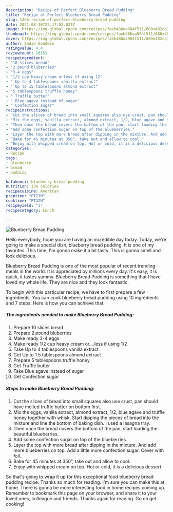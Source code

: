 ```yaml
---
description: "Recipe of Perfect Blueberry Bread Pudding"
title: "Recipe of Perfect Blueberry Bread Pudding"
slug: 1466-recipe-of-perfect-blueberry-bread-pudding
date: 2021-08-16T22:17:52.037Z
image: https://img-global.cpcdn.com/recipes/faeb486aa984f511/680x482cq70/blueberry-bread-pudding-recipe-main-photo.jpg
thumbnail: https://img-global.cpcdn.com/recipes/faeb486aa984f511/680x482cq70/blueberry-bread-pudding-recipe-main-photo.jpg
cover: https://img-global.cpcdn.com/recipes/faeb486aa984f511/680x482cq70/blueberry-bread-pudding-recipe-main-photo.jpg
author: Sadie Goodwin
ratingvalue: 4.4
reviewcount: 16151
recipeingredient:
- "10 slices bread"
- "2 pound bluberries"
- "3-4 eggs"
- "1/2 cup heavy cream orless if using 12"
- " Up to 4 tablespoons vanilla extract"
- " Up to 15 tablespoons almond extract"
- "5 tablespoons truffle honey"
- " Truffle butter"
- " Blue agave instead of sugar"
- " Confection sugar"
recipeinstructions:
- "Cut the slices of bread into small squares also use crust, pan should have melted truffle butter on bottom first."
- "Mix the eggs, vanilla extract, almond extract, 1/2, blue agave and truffle honey together with whisk. Start dipping the pieces of bread into the mixture and line the bottom of baking dish. I used a lasagna tray."
- "Then once the bread covers the bottom of the pan, start loading the beautiful blueberries."
- "Add some confection sugar on top of the blueberries."
- "Layer the top with more bread after dipping in the mixture. And add more blueberries on top. Add a little more confection sugar. Cover with foil."
- "Bake for 45 minutes at 350°, take out and allow to cool."
- "Enjoy with whipped cream on top. Hot or cold, it is a delicious dessert."
categories:
- Recipe
tags:
- blueberry
- bread
- pudding

katakunci: blueberry bread pudding 
nutrition: 134 calories
recipecuisine: American
preptime: "PT21M"
cooktime: "PT32M"
recipeyield: "3"
recipecategory: Lunch

---
```



![Blueberry Bread Pudding](https://img-global.cpcdn.com/recipes/faeb486aa984f511/680x482cq70/blueberry-bread-pudding-recipe-main-photo.jpg)

Hello everybody, hope you are having an incredible day today. Today, we're going to make a special dish, blueberry bread pudding. It is one of my favorites. This time, I'm gonna make it a bit tasty. This is gonna smell and look delicious.

Blueberry Bread Pudding is one of the most popular of recent trending meals in the world. It is appreciated by millions every day. It's easy, it is quick, it tastes yummy. Blueberry Bread Pudding is something that I have loved my whole life. They are nice and they look fantastic.




To begin with this particular recipe, we have to first prepare a few ingredients. You can cook blueberry bread pudding using 10 ingredients and 7 steps. Here is how you can achieve that.

<!--inarticleads1-->

##### The ingredients needed to make Blueberry Bread Pudding:

1. Prepare 10 slices bread
1. Prepare 2 pound bluberries
1. Make ready 3-4 eggs
1. Make ready 1/2 cup heavy cream or....less if using 1/2
1. Take  Up to 4 tablespoons vanilla extract
1. Get  Up to 1.5 tablespoons almond extract
1. Prepare 5 tablespoons truffle honey
1. Get  Truffle butter
1. Take  Blue agave instead of sugar
1. Get  Confection sugar




<!--inarticleads2-->

##### Steps to make Blueberry Bread Pudding:

1. Cut the slices of bread into small squares also use crust, pan should have melted truffle butter on bottom first.
1. Mix the eggs, vanilla extract, almond extract, 1/2, blue agave and truffle honey together with whisk. Start dipping the pieces of bread into the mixture and line the bottom of baking dish. I used a lasagna tray.
1. Then once the bread covers the bottom of the pan, start loading the beautiful blueberries.
1. Add some confection sugar on top of the blueberries.
1. Layer the top with more bread after dipping in the mixture. And add more blueberries on top. Add a little more confection sugar. Cover with foil.
1. Bake for 45 minutes at 350°, take out and allow to cool.
1. Enjoy with whipped cream on top. Hot or cold, it is a delicious dessert.




So that's going to wrap it up for this exceptional food blueberry bread pudding recipe. Thanks so much for reading. I'm sure you can make this at home. There is gonna be more interesting food in home recipes coming up. Remember to bookmark this page on your browser, and share it to your loved ones, colleague and friends. Thanks again for reading. Go on get cooking!
